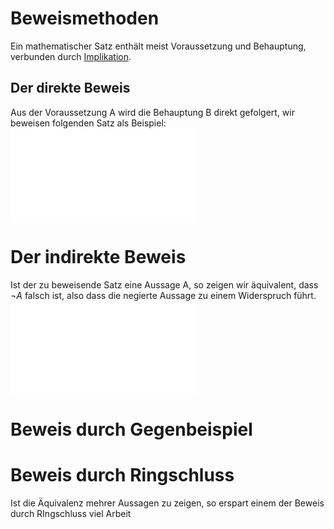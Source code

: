 # Beweismethoden
Ein mathematischer Satz enthält meist Voraussetzung und Behauptung, verbunden durch [Implikation](Aussagen.md).

## Der direkte Beweis
Aus der Voraussetzung A wird die Behauptung B direkt gefolgert, wir beweisen folgenden Satz als Beispiel:
![Gerade natürliche Zahlen](Gerade%20natürliche%20Zahlen.md)
# Der indirekte Beweis
Ist der zu beweisende Satz eine Aussage A, so zeigen wir äquivalent, dass $\neg A$ falsch ist, also dass die negierte Aussage zu einem Widerspruch führt.
![Gerade Potenzen](Gerade%20Potenzen.md)
# Beweis durch Gegenbeispiel
# Beweis durch Ringschluss
Ist die Äquivalenz mehrer Aussagen zu zeigen, so erspart einem der Beweis durch RIngschluss viel Arbeit
